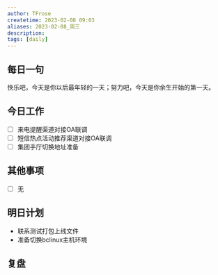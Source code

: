 ```yaml
---
author: TFrose
createtime: 2023-02-08 09:03
aliases: 2023-02-08_周三
description:
tags: [daily]
---
```


## 每日一句
快乐吧，今天是你以后最年轻的一天；努力吧，今天是你余生开始的第一天。

## 今日工作
- [ ] 来电提醒渠道对接OA联调
- [ ] 短信热点活动推荐渠道对接OA联调
- [ ] 集团手厅切换地址准备

## 其他事项
- [ ] 无

## 明日计划
- 联系测试打包上线文件
- 准备切换bclinux主机环境

## 复盘

